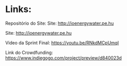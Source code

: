 # Links:

Repositório do Site: Site: http://ioenergywater.pe.hu

Site: http://ioenergywater.pe.hu

Video da Sprint Final: https://youtu.be/RNkdMCpUmqI

Link do Crowdfunding: https://www.indiegogo.com/project/preview/d840023d
